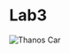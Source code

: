 # Lab3
![Thanos Car](https://i.redditmedia.com/3ysgyCxQzkn_TnnGtudVMxHV33TKZmTMYclYN8JbWAY.jpg?w=320&s=5d6e600378dd88ccbeec168388abd7e8)
